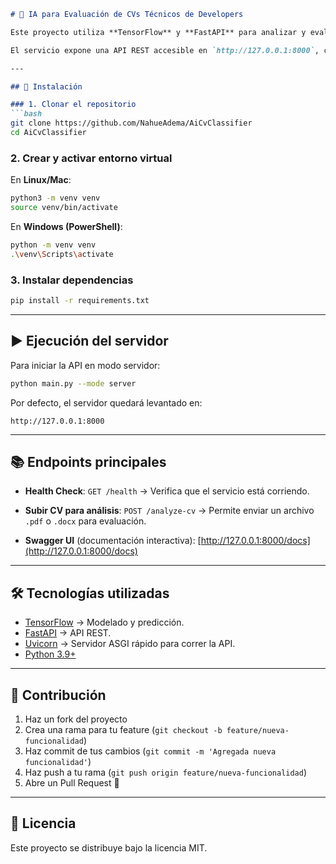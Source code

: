 

````markdown
# 📄 IA para Evaluación de CVs Técnicos de Developers

Este proyecto utiliza **TensorFlow** y **FastAPI** para analizar y evaluar CVs técnicos de desarrolladores, generando insights útiles para procesos de selección.  

El servicio expone una API REST accesible en `http://127.0.0.1:8000`, con documentación interactiva en **Swagger UI** (`/docs`).  

---

## 🚀 Instalación

### 1. Clonar el repositorio
```bash
git clone https://github.com/NahueAdema/AiCvClassifier
cd AiCvClassifier
````

### 2. Crear y activar entorno virtual

En **Linux/Mac**:

```bash
python3 -m venv venv
source venv/bin/activate
```

En **Windows (PowerShell)**:

```bash
python -m venv venv
.\venv\Scripts\activate
```

### 3. Instalar dependencias

```bash
pip install -r requirements.txt
```

---

## ▶️ Ejecución del servidor

Para iniciar la API en modo servidor:

```bash
python main.py --mode server
```

Por defecto, el servidor quedará levantado en:

```
http://127.0.0.1:8000
```

---

## 📚 Endpoints principales

* **Health Check**:
  `GET /health` → Verifica que el servicio está corriendo.

* **Subir CV para análisis**:
  `POST /analyze-cv` → Permite enviar un archivo `.pdf` o `.docx` para evaluación.

* **Swagger UI** (documentación interactiva):
  [http://127.0.0.1:8000/docs](http://127.0.0.1:8000/docs)

---

## 🛠 Tecnologías utilizadas

* [TensorFlow](https://www.tensorflow.org/) → Modelado y predicción.
* [FastAPI](https://fastapi.tiangolo.com/) → API REST.
* [Uvicorn](https://www.uvicorn.org/) → Servidor ASGI rápido para correr la API.
* [Python 3.9+](https://www.python.org/)

---

## 🤝 Contribución

1. Haz un fork del proyecto
2. Crea una rama para tu feature (`git checkout -b feature/nueva-funcionalidad`)
3. Haz commit de tus cambios (`git commit -m 'Agregada nueva funcionalidad'`)
4. Haz push a tu rama (`git push origin feature/nueva-funcionalidad`)
5. Abre un Pull Request 🚀

---

## 📄 Licencia

Este proyecto se distribuye bajo la licencia MIT.

